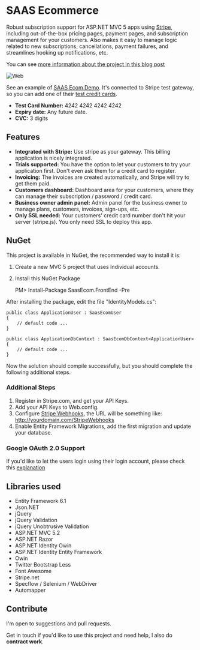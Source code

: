 SAAS Ecommerce
==============

Robust subscription support for ASP.NET MVC 5 apps using [Stripe](https://stripe.com), including out-of-the-box pricing pages, payment pages, and  subscription management for your customers. Also makes it easy to manage logic related to new subscriptions, cancellations, payment failures, and streamlines hooking up notifications, etc.

You can see [more information about the project in this blog post](http://www.pedroalonso.net/blog/2014/04/28/saas-ecom-open-source-for-net-mvc-5-stripe/)

![Web](http://www.pedroalonso.net/images/posts/2014/04/01-SAAS-Ecom.png)

See an example of [SAAS Ecom Demo](http://saas-ecom.azurewebsites.net/). It's connected to Stripe test gateway, so you can add one of their [test credit cards](https://stripe.com/docs/testing).

* **Test Card Number:** 4242 4242 4242 4242 
* **Expiry date:** Any future date.
* **CVC:** 3 digits

## Features

*  **Integrated with Stripe:** Use stripe as your gateway. This billing application is nicely integrated.
*  **Trials supported:** You have the option to let your customers to try your application first. Don't even ask them for a credit card to register.
*  **Invoicing:** The invoices are created automatically, and Stripe will try to get them paid.
*  **Customers dashboard:** Dashboard area for your customers, where they can manage their subscription / password / credit card.
*  **Business owner admin panel:** Admin panel for the business owner to manage plans, customers, invoices, sign-ups, etc. 
*  **Only SSL needed:** Your customers' credit card number don't hit your server (stripe.js). You only need SSL to deploy this app.

## NuGet

This project is available in NuGet, the recommended way to install it is:

1. Create a new MVC 5 project that uses Individual accounts.
2. Install this NuGet Package

    PM> Install-Package SaasEcom.FrontEnd -Pre

After installing the package, edit the file "IdentityModels.cs":

    public class ApplicationUser : SaasEcomUser
    {
        // default code ...
    }

    public class ApplicationDbContext : SaasEcomDbContext<ApplicationUser>
    {
        // default code ...
    }

Now the solution should compile successfully, but you should complete the following additional steps.

### Additional Steps

1. Register in Stripe.com, and get your API Keys.
2. Add your API Keys to Web.config.
3. Configure [Stripe Webhooks](https://manage.stripe.com/account/webhooks), the URL will be something like: http://yourdomain.com/StripeWebhooks
4. Enable Entity Framework Migrations, add the first migration and update your database.

### Google OAuth 2.0 Support
If you'd like to let the users login using their login account, please check this [explanation](http://blogs.msdn.com/b/webdev/archive/2014/07/02/changes-to-google-oauth-2-0-and-updates-in-google-middleware-for-3-0-0-rc-release.aspx)


## Libraries used

* Entity Framework 6.1
* Json.NET
* jQuery
* jQuery Validation
* jQuery Unobtrusive Validation
* ASP.NET MVC 5.2
* ASP.NET Razor
* ASP.NET Identity Owin
* ASP.NET Identity Entity Framework
* Owin
* Twitter Bootstrap Less
* Font Awesome
* Stripe.net
* Specflow / Selenium / WebDriver
* Automapper

## Contribute

I'm open to suggestions and pull requests. 

Get in touch if you'd like to use this project and need help, I also do **contract work**.
